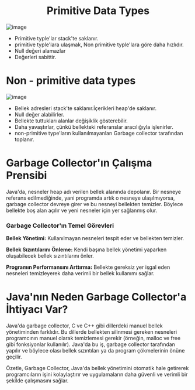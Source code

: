 <h1 align="center">Primitive Data Types</h1>

![image](https://github.com/user-attachments/assets/882cf020-a2d5-4659-ae6d-7233b5a5189c)
- Primitive typle'lar stack'te saklanır.
- primitive typle'lara ulaşmak, Non primitive typle'lara göre daha hızlıdır.
- Null değeri alamazlar
- Değerleri sabittir.

# Non - primitive data types
![image](https://github.com/user-attachments/assets/0eee77fd-649b-4448-802a-aee99950e74a)

- Bellek adresleri stack'te saklanır.İçerikleri heap'de saklanır.
- Null değer alabilirler.
- Bellekte tuttukları alanlar değişiklik gösterebilir.
- Daha yavaştırlar, çünkü bellekteki referanslar aracılığıyla işlenirler.
- non-primitive type'ların kullanılmayanları Garbage collector tarafından toplanır.

# Garbage Collector'ın Çalışma Prensibi
Java'da, nesneler heap adı verilen bellek alanında depolanır. Bir nesneye referans edilmediğinde, yani programda artık o nesneye ulaşılmıyorsa, garbage collector devreye girer ve bu nesneyi bellekten temizler. Böylece bellekte boş alan açılır ve yeni nesneler için yer sağlanmış olur.

### Garbage Collector'ın Temel Görevleri

**Bellek Yönetimi:** Kullanılmayan nesneleri tespit eder ve bellekten temizler.

**Bellek Sızıntılarını Önleme:** Kendi başına bellek yönetimi yaparken oluşabilecek bellek sızıntılarını önler.

**Programın Performansını Arttırma:** Bellekte gereksiz yer işgal eden nesneleri temizleyerek daha verimli bir bellek kullanımı sağlar.

# Java'nın Neden Garbage Collector'a İhtiyacı Var?
Java'da garbage collector, C ve C++ gibi dillerdeki manuel bellek yönetiminden farklıdır. Bu dillerde bellekten silinmesi gereken nesneleri programcının manuel olarak temizlemesi gerekir (örneğin, malloc ve free gibi fonksiyonlar kullanılır). Java'da bu iş, garbage collector tarafından yapılır ve böylece olası bellek sızıntıları ya da program çökmelerinin önüne geçilir.

Özetle, Garbage Collector, Java'da bellek yönetimini otomatik hale getirerek programcıların işini kolaylaştırır ve uygulamaların daha güvenli ve verimli bir şekilde çalışmasını sağlar.



